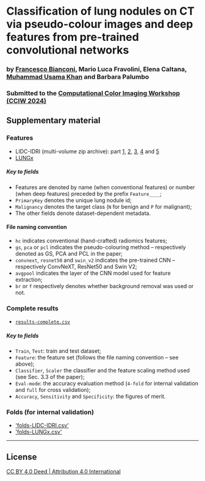 # Classification of lung nodules on CT via pseudo-colour images and deep features from pre-trained convolutional networks

### by [Francesco Bianconi](www.bianconif.net), Mario Luca Fravolini, Elena Caltana, [Muhammad Usama Khan](https://www.linkedin.com/in/usama-khan-0a509211a/) and Barbara Palumbo

### Submitted to the [Computational Color Imaging Workshop (CCIW 2024)](http://www.ivl.disco.unimib.it/minisites/cciw-2024/index.html)

## Supplementary material

### Features
- LIDC-IDRI (multi-volume zip archive): part [1](data/LIDC-IDRI.zip.001), [2](data/LIDC-IDRI.zip.002), [3](data/LIDC-IDRI.zip.003), [4](data/LIDC-IDRI.zip.004) and [5](data/LIDC-IDRI.zip.005)
- [LUNGx](data/LUNGx.zip)

##### Key to fields
- Features are denoted by name (when conventional features) or number (when deep features) preceded by the prefix `Feature____`;
- `PrimaryKey` denotes the unique lung nodule id;
- `Malignancy` denotes the target class (`N` for benign and `P` for malignant);
- The other fields denote dataset-dependent metadata.

#### File naming convention
- `hc` indicates conventional (hand-crafted) radiomics features;
- `gs`, `pca` or `pcl` indicates the pseudo-colouring method – respectively denoted as GS, PCA and PCL in the paper;
- `convnext`, `resnet50` and `swin_v2` indicates the pre-trained CNN – respectively ConvNeXT, ResNet50 and Swin V2;
- `avgpool` indicates the layer of the CNN model used for feature extraction;
- `br` or `f` respectively denotes whether background removal was used or not.

### Complete results
- [`results-complete.csv`](data/results-complete.csv)

##### Key to fields
- `Train`, `Test`: train and test dataset;
- `Feature`: the feature set (follows the file naming convention – see above);
- `Classifier`, `Scaler` the classifier and the feature scaling method used (see Sec. 3.3 of the paper);
- `Eval-mode`: the accuracy evaluation method (`4-fold` for internal validation and `full` for cross validation);
- `Accuracy`, `Sensitivity` and `Specificity`: the figures of merit.  

### Folds (for internal validation)
- ['folds-LIDC-IDRI.csv'](data/folds-LIDC-IDRI.csv)
- ['folds-LUNGx.csv'](data/folds-LUNGx.csv)

***
## License
[CC BY 4.0 Deed | Attribution 4.0 International](https://creativecommons.org/licenses/by/4.0/)
